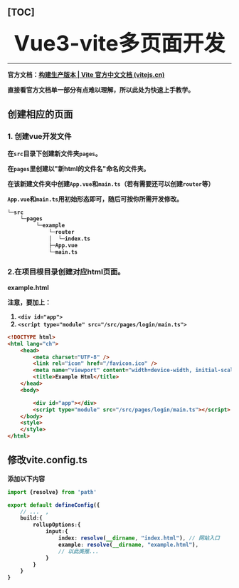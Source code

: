 [TOC]
------

<center><font size=7><b> Vue3-vite多页面开发 </center></font></center>

---

官方文档：[构建生产版本 | Vite 官方中文文档 (vitejs.cn)](https://vitejs.cn/vite5-cn/guide/build.html#multi-page-app)

直接看官方文档单一部分有点难以理解，所以此处为快速上手教学。



## 创建相应的页面

### 1. 创建vue开发文件

在`src`目录下创建新文件夹`pages`。

在`pages`里创建以"新html的文件名"命名的文件夹。

在该新建文件夹中创建`App.vue`和`main.ts`（若有需要还可以创建`router`等）

`App.vue`和`main.ts`用初始形态即可，随后可按你所需开发修改。

```bash
└─src
    └─pages
         └─example
             └─router
             │  └─index.ts
             ├─App.vue
             └─main.ts
```

### 2.在项目根目录创建对应html页面。

example.html

注意，要加上：

1. `<div id="app">`
2. `<script type="module" src="/src/pages/login/main.ts">`

```html
<!DOCTYPE html>
<html lang="ch">
    <head>
        <meta charset="UTF-8" />
        <link rel="icon" href="/favicon.ico" />
        <meta name="viewport" content="width=device-width, initial-scale=1.0" />
        <title>Example Html</title>
    </head>
    <body>

        <div id="app"></div>
        <script type="module" src="/src/pages/login/main.ts"></script>
    </body>
    <style>
    </style>
</html>
```



## 修改vite.config.ts

添加以下内容

```ts
import {resolve} from 'path'

export default defineConfig({
    // ...  ,
    build:{
        rollupOptions:{
            input:{
                index: resolve(__dirname, "index.html"), // 网站入口
                example: resolve(__dirname, "example.html"),
                // 以此类推...
            }
        }
    }
}
```